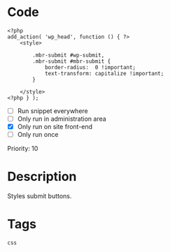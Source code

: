 # Code
```css+php
<?php
add_action( 'wp_head', function () { ?>
    <style>

        .mbr-submit #wp-submit,
        .mbr-submit #mbr-submit {
            border-radius:  0 !important;
            text-transform: capitalize !important;
        }

    </style>
<?php } );
```

- [ ] Run snippet everywhere
- [ ] Only run in administration area
- [x] Only run on site front-end
- [ ] Only run once

Priority: 10

# Description
Styles submit buttons.

# Tags
`css`